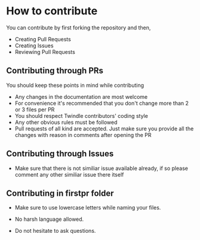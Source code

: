 # How to contribute

You can contribute by first forking the repository and then,
- Creating Pull Requests
- Creating Issues
- Reviewing Pull Requests

## Contributing through PRs

You should keep these points in mind while contributing
- Any changes in the documentation are most welcome
- For convenience it's recommended that you don't change more than 2 or 3 files per PR
- You should respect Twindle contributors' coding style
- Any other obvious rules must be followed
- Pull requests of all kind are accepted. Just make sure you provide all the changes with reason in comments after opening the PR


## Contributing through Issues

- Make sure that there is not similiar issue available already, if so please comment any other similiar issue there itself

## Contributing in firstpr folder

- Make sure to use lowercase letters while naming your files.

- No harsh language allowed.
- Do not hesitate to ask questions.